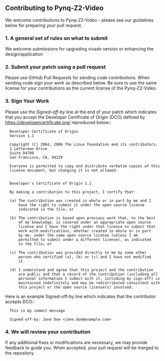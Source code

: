 ## Contributing to Pynq-Z2-Video

We welcome contributions to Pynq-Z2-Video - please see our guidelines below for preparing your pull request.  

### 1. A general set of rules on what to submit
   
We welcome submissions for upgrading vivado version or enhancing the design/application
       

### 2. Submit your patch using a pull request

Please use GitHub Pull Requests for sending code contributions. When sending code sign your 
work as described below. Be sure to use the same license for your contributions as the current 
license of the Pynq-Z2-Video.


### 3. Sign Your Work

Please use the *Signed-off-by* line at the end of your patch which indicates that you accept the Developer Certificate of Origin (DCO) defined by https://developercertificate.org/ reproduced below::

```
  Developer Certificate of Origin
  Version 1.1

  Copyright (C) 2004, 2006 The Linux Foundation and its contributors.
  1 Letterman Drive
  Suite D4700
  San Francisco, CA, 94129

  Everyone is permitted to copy and distribute verbatim copies of this
  license document, but changing it is not allowed.


  Developer's Certificate of Origin 1.1

  By making a contribution to this project, I certify that:

  (a) The contribution was created in whole or in part by me and I
      have the right to submit it under the open source license
      indicated in the file; or

  (b) The contribution is based upon previous work that, to the best
      of my knowledge, is covered under an appropriate open source
      license and I have the right under that license to submit that
      work with modifications, whether created in whole or in part
      by me, under the same open source license (unless I am
      permitted to submit under a different license), as indicated
      in the file; or

  (c) The contribution was provided directly to me by some other
      person who certified (a), (b) or (c) and I have not modified
      it.

  (d) I understand and agree that this project and the contribution
      are public and that a record of the contribution (including all
      personal information I submit with it, including my sign-off) is
      maintained indefinitely and may be redistributed consistent with
      this project or the open source license(s) involved.
```

Here is an example Signed-off-by line which indicates that the contributor accepts DCO::

```
  This is my commit message

  Signed-off-by: Jane Doe <jane.doe@example.com>
```


### 4. We will review your contribution 

If any additional fixes or modifications are necessary, we may provide feedback to guide 
you. When accepted, your pull request will be merged to the repository.
